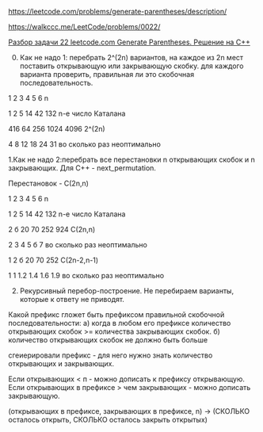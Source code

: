 https://leetcode.com/problems/generate-parentheses/description/

https://walkccc.me/LeetCode/problems/0022/

[Разбор задачи 22 leetcode.com Generate Parentheses. Решение на C++](https://www.youtube.com/watch?v=C5YfXfGH3pc&ab_channel=3.5%D0%B7%D0%B0%D0%B4%D0%B0%D1%87%D0%B8%D0%B2%D0%BD%D0%B5%D0%B4%D0%B5%D0%BB%D1%8E)

0. Как не надо 1: перебрать 2^(2n) вариантов, на каждое из 2n 
мест поставить открывающую или закрывающую скобку. для 
каждого варианта проверить, правильная ли это
скобочная последовательность.

1 2  3   4   5    6  n

1 2  5  14  42   132 n-е число Каталана

416 64 256 1024 4096 2^(2n)

4 8 12  18  24   31  во сколько раз неоптимально

1.Как не надо 2:перебрать все перестановки n открывающих 
скобок и n закрывающих. Для С++ - next_permutation.

Перестановок - С(2n,n)

1 2  3   4   5    6 n

1 2  5  14  42  132 n-е число Каталана

2 б 20  70 252  924 С(2n,n)

2 3  4   5   б    7 во сколько раз неоптимально

1 2  б  20  70  252  С(2n-2,n-1)

1 1 1.2 1.4 1.6  1.9 во сколько раз неоптимально

2. Рекурсивный перебор-построение. Не перебираем варианты, 
которые к ответу не приводят.

Какой префикс гложет быть префиксом правильной скобочной 
последовательности:
а) когда в любом его префиксе
количество открывающих скобок >= количества закрывающих 
скобок.
б) количество открывающих скобок не должно быть больше

сгеиерировали префикс - для него нужно знать количество 
открывающих и закрывающих.

Если открывающих < п - можно дописать к префиксу открывающую. 
Если открывающих в префиксе > чем закрывающих - можно дописать
закрывающую.

(открывающих в префиксе, закрывающих в префиксе, n) -> 
(СКОЛЬКО осталось открыть, СКОЛЬКО осталось закрыть открытых)

